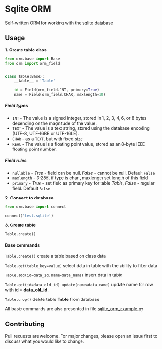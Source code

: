 # Sqlite ORM

Self-written ORM for working with the sqlite database

## Usage
**1. Create table class** 

```python
from orm.base import Base
from orm import orm_field


class Table(Base):
    __table__ = 'Table'

    id = Field(orm_field.INT, primary=True)
    name = Field(orm_field.CHAR, maxlength=30)
```
 ##### Field types
 * `INT` - The value is a signed integer, stored in 1, 2, 3, 4, 6, or 8 bytes depending on the magnitude of the value.
 * `TEXT` - The value is a text string, stored using the database encoding (UTF-8, UTF-16BE or UTF-16LE).
 * `CHAR` - as a `TEXT`, but with fixed size
 * `REAL` - The value is a floating point value, stored as an 8-byte IEEE floating point number.
 ##### Field rules
 * `nullable` - *True* - field can be null, *False* - cannot be null. Default `False`
 * `maxlength` - *0-255*, if type is char , maxlength set length of this field
 * `primary` -  *True* - set field as primary key for table *Table*, *False* - regular field. Default `False`
 
**2. Connect to database**

```python
from orm.base import connect

connect('test.sqlite')
```

**3. Create table**

```python
Table.create()
```

#### Base commands
`Table.create()` create a table based on class data

`Table.get(table_key=value)` select data in table with the ability to filter data

`Table.add(id=data_id,name=data_name)` insert data in table

`Table.get(id=data_old_id).update(name=data_name)` update name for row with id = **data_old_id**.

`Table.drop()` delete table **Table** from database

All basic commands are also presented in file [sqlite_orm_example.py]('sqlite_orm_example.py')

## Contributing

Pull requests are welcome. For major changes, please open an issue first to discuss what you would like to change.
